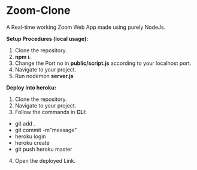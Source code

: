 # Zoom-Clone

A Real-time working Zoom Web App made using purely NodeJs.

**Setup Procedures (local usage):**
  1. Clone the repository.
  2. **npm i**.
  3. Change the Port no in **public/script.js** according to your localhost port.
  4. Navigate to your project.
  5. Run nodemon **server.js**
  
  
  
  
**Deploy into heroku:**
  1. Clone the repository.
  2. Navigate to your project.
  3. Follow the commands in **CLI**:
- git add .
- git commit -m"message"
- heroku login
- heroku create
- git push heroku master
      
4. Open the deployed Link. 
